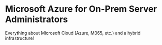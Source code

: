 # Microsoft Azure for On-Prem Server Administrators
Everything about Microsoft Cloud (Azure, M365, etc.) and a hybrid infrastructure!
